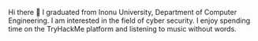 Hi there 👋
I graduated from Inonu University, Department of Computer Engineering. I am interested in the field of cyber security. I enjoy spending time on the TryHackMe platform and listening to music without words.
<!--
- 🔭 I’m currently working on ...
- 🌱 I’m currently learning ...
- 👯 I’m looking to collaborate on ...
- 🤔 I’m looking for help with ...
- 💬 Ask me about ...
- 📫 How to reach me: ...
- 😄 Pronouns: ...
- ⚡ Fun fact: ...
-->

